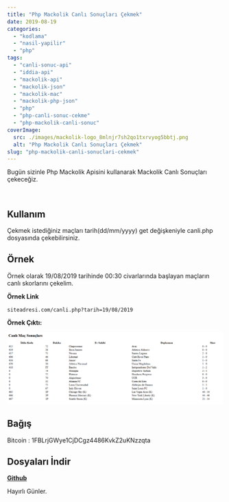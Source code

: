 ```yaml
---
title: "Php Mackolik Canlı Sonuçları Çekmek"
date: 2019-08-19
categories: 
  - "kodlama"
  - "nasil-yapilir"
  - "php"
tags: 
  - "canli-sonuc-api"
  - "iddia-api"
  - "mackolik-api"
  - "mackolik-json"
  - "mackolik-mac"
  - "mackolik-php-json"
  - "php"
  - "php-canli-sonuc-cekme"
  - "php-mackolik-canli-sonuc"
coverImage:
  src: ./images/mackolik-logo_8mlnjr7sh2qo1txrvyog5bbtj.png
  alt: "Php Mackolik Canlı Sonuçları Çekmek"
slug: "php-mackolik-canli-sonuclari-cekmek"
---
```


Bugün sizinle Php Mackolik Apisini kullanarak Mackolik Canlı Sonuçları çekeceğiz.

<!--more-->

 

## Kullanım

Çekmek istediğiniz maçları tarih(dd/mm/yyyy) get değişkeniyle canli.php dosyasında çekebilirsiniz.

## Örnek

Örnek olarak 19/08/2019 tarihinde 00:30 civarlarında başlayan maçların canlı skorlarını çekelim.

**Örnek Link**

```
siteadresi.com/canli.php?tarih=19/08/2019
```

**Örnek Çıktı:**

[![Canlı Maçlar](images/canli.PNG "Canlı Maçlar")](https://raw.githubusercontent.com/EmreKara5aya/Php-Mackolik-Api/master/canli.PNG)

## Bağış

Bitcoin : 1FBLrjGWye1CjDCgz4486KvkZ2uKNzzqta

## Dosyaları İndir

**[Github](https://github.com/EmreKara5aya/Php-Mackolik-Api)**

Hayırlı Günler.
